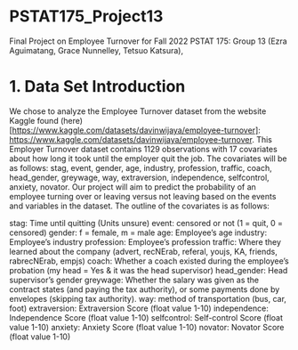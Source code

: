 # PSTAT175_Project13
Final Project on Employee Turnover for Fall 2022 PSTAT 175: Group 13 (Ezra Aguimatang, Grace Nunnelley, Tetsuo Katsura),

# 1. Data Set Introduction

We chose to analyze the Employee Turnover dataset from the website Kaggle found (here) [https://www.kaggle.com/datasets/davinwijaya/employee-turnover]: https://www.kaggle.com/datasets/davinwijaya/employee-turnover. This Employer Turnover dataset contains 1129 observations with 17 covariates about how long it took until the employer quit the job. The covariates will be as follows:
stag, event, gender, age, industry, profession, traffic, coach, head_gender, greywage, way, extraversion, independence, selfcontrol, anxiety, novator. 
Our project will aim to predict the probability of an employee turning over or leaving versus not leaving based on the events and variables in the dataset. The outline of the covariates is as follows: 

stag:		Time until quitting (Units unsure)
event:		censored or not (1 = quit, 0 = censored)
gender:		f = female, m = male
age:		Employee’s age
industry:	Employee’s industry
profession:	Employee’s profession
traffic:	Where they learned about the company (advert, recNErab, referal, youjs, KA, friends, rabrecNErab, empjs)
coach: 	Whether a coach existed during the employee’s probation (my head = Yes & it was the head supervisor)
head_gender: 	Head supervisor’s gender
greywage: 	Whether the salary was given as the contract states (and paying the tax authority), or some payments done by envelopes (skipping tax authority).
way: 		method of transportation (bus, car, foot)
extraversion: 	Extraversion Score (float value 1-10) 
independence: Independence Score (float value 1-10)
selfcontrol: 	Self-control Score (float value 1-10)
anxiety: 	Anxiety Score (float value 1-10)
novator: 	Novator Score (float value 1-10)
